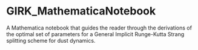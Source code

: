 # GIRK_MathematicaNotebook
A Mathematica notebook that guides the reader through the derivations of the optimal set of parameters for a General Implicit Runge-Kutta Strang splitting scheme for dust dynamics.
